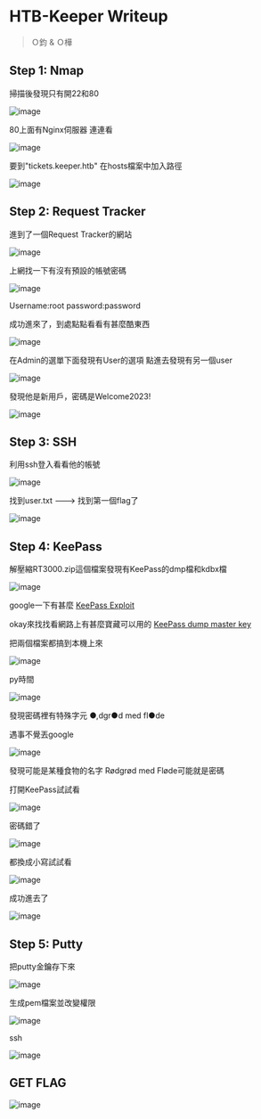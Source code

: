 # HTB-Keeper Writeup
> Ｏ鈞 & Ｏ樺

## Step 1: Nmap

掃描後發現只有開22和80

![image](https://github.com/TwMoonBear-Arsenal/Pub-ClassWork/assets/25276693/48300b45-760b-41fc-a751-7b283b03528d)

80上面有Nginx伺服器
連連看

![image](https://github.com/TwMoonBear-Arsenal/Pub-ClassWork/assets/25276693/bb321619-51f7-46e8-882c-3b41054b5592)

要到"tickets.keeper.htb"
在hosts檔案中加入路徑

![image](https://github.com/TwMoonBear-Arsenal/Pub-ClassWork/assets/25276693/82a8d827-a327-4308-84c0-213192b82e52)

## Step 2: Request Tracker

進到了一個Request Tracker的網站

![image](https://github.com/TwMoonBear-Arsenal/Pub-ClassWork/assets/25276693/90976bb3-2386-4616-be97-ef0763e0d7bf)

上網找一下有沒有預設的帳號密碼

![image](https://github.com/TwMoonBear-Arsenal/Pub-ClassWork/assets/25276693/42a551b0-4b39-42d9-9b86-8f4a5bb93c78)

Username:root
password:password

成功進來了，到處點點看看有甚麼酷東西

![image](https://github.com/TwMoonBear-Arsenal/Pub-ClassWork/assets/25276693/c981c323-0785-4dd4-a47e-c9d06bf601ec)

在Admin的選單下面發現有User的選項
點進去發現有另一個user

![image](https://github.com/TwMoonBear-Arsenal/Pub-ClassWork/assets/25276693/ff47bdb7-3542-41a6-9916-964bfd8ab6e5)

發現他是新用戶，密碼是Welcome2023!

![image](https://github.com/TwMoonBear-Arsenal/Pub-ClassWork/assets/25276693/38929d8f-5acb-43fe-b5a6-93c073bb4d2f)

## Step 3: SSH

利用ssh登入看看他的帳號

![image](https://github.com/TwMoonBear-Arsenal/Pub-ClassWork/assets/25276693/63e9e3d6-1391-4491-91ed-19b07d000ed8)

找到user.txt ---> 找到第一個flag了

![image](https://github.com/TwMoonBear-Arsenal/Pub-ClassWork/assets/25276693/7a1e568f-fff3-49f4-9264-67b0ce6da320)

## Step 4: KeePass

解壓縮RT3000.zip這個檔案發現有KeePass的dmp檔和kdbx檔

![image](https://github.com/TwMoonBear-Arsenal/Pub-ClassWork/assets/25276693/dbd946d8-f391-4d3b-ab20-42c2efc459b8)

google一下有甚麼
[KeePass Exploit](https://www.linkedin.com/pulse/steal-keepass-2x-254-master-password-chance-johnson)

okay來找找看網路上有甚麼寶藏可以用的
[KeePass dump master key](https://github.com/matro7sh/keepass-dump-masterkey)

把兩個檔案都搞到本機上來

![image](https://github.com/TwMoonBear-Arsenal/Pub-ClassWork/assets/25276693/564d3e22-de6d-4ea4-93a5-4cbbc1771108)

py時間

![image](https://github.com/TwMoonBear-Arsenal/Pub-ClassWork/assets/25276693/d18ebd89-2f49-45de-80f6-3d303876ac1e)

發現密碼裡有特殊字元
●,dgr●d med fl●de

遇事不覺丟google

![image](https://github.com/TwMoonBear-Arsenal/Pub-ClassWork/assets/25276693/d823e634-6a14-4147-a052-cab1670150fe)

發現可能是某種食物的名字
Rødgrød med Fløde可能就是密碼

打開KeePass試試看

![image](https://github.com/TwMoonBear-Arsenal/Pub-ClassWork/assets/25276693/22a1da71-db40-4a2e-a8e8-2ebcb77140d5)

密碼錯了

![image](https://github.com/TwMoonBear-Arsenal/Pub-ClassWork/assets/25276693/22f05817-02b0-4ef8-af8e-f4ee4fabc168)

都換成小寫試試看

![image](https://github.com/TwMoonBear-Arsenal/Pub-ClassWork/assets/25276693/5346c8c6-d766-414e-be16-c94e22c8bb44)

成功進去了

![image](https://github.com/TwMoonBear-Arsenal/Pub-ClassWork/assets/25276693/dab43819-34c6-4fa3-addf-daff63ec4e43)

## Step 5: Putty
把putty金鑰存下來

![image](https://github.com/TwMoonBear-Arsenal/Pub-ClassWork/assets/25276693/329c87f5-f2b3-48ac-b48a-191087f16dca)

生成pem檔案並改變權限

![image](https://github.com/TwMoonBear-Arsenal/Pub-ClassWork/assets/25276693/e8492c75-a5eb-4173-afad-9e0e13b39077)

ssh

![image](https://github.com/TwMoonBear-Arsenal/Pub-ClassWork/assets/25276693/d995af62-7b74-4249-9b5f-b587aa51a8f7)

## GET FLAG
![image](https://github.com/TwMoonBear-Arsenal/Pub-ClassWork/assets/25276693/58de7fee-f84c-43b0-844a-0dfa1857ecad)



